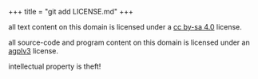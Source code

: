+++
title = "git add LICENSE.md"
+++

all text content on this domain is licensed under a [cc by-sa 4.0](https://creativecommons.org/licenses/by-sa/4.0/) license.

all source-code and program content on this domain is licensed under an [agplv3](https://www.gnu.org/licenses/agpl-3.0.en.html) license.

intellectual property is theft!
